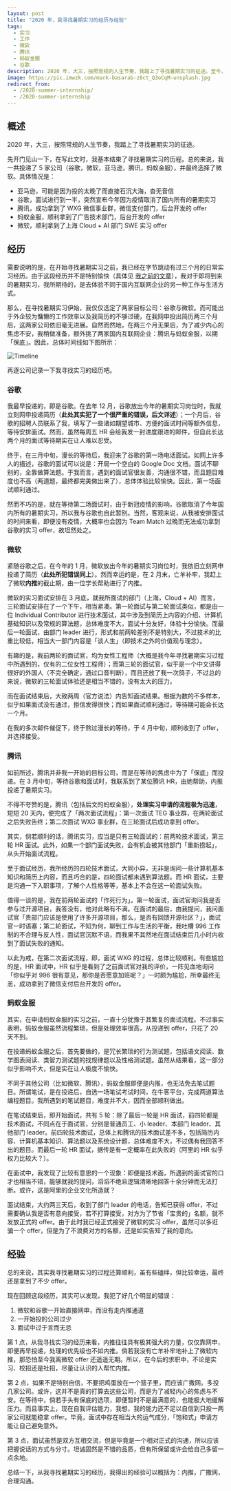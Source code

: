 ```yaml
---
layout: post
title: "2020 年，我寻找暑期实习的经历与经验"
tags:
  - 实习
  - 工作
  - 微软
  - 腾讯
  - 蚂蚁金服
  - 谷歌
description: 2020 年，大三，按照常规的人生节奏，我踏上了寻找暑期实习的征途。至今，我收到了满意的 offer，回首看来，有哪些经历与经验？
image: https://pic.imwzk.com/mark-basarab-z8ct_Q3oCqM-unsplash.jpg
redirect_from:
  - /2020-summer-internship/
  - /2020-summer-internship
---
```


## 概述

2020 年，大三，按照常规的人生节奏，我踏上了寻找暑期实习的征途。

先开门见山一下，在写此文时，我基本结束了寻找暑期实习的历程。总的来说，我一共投递了 5 家公司（谷歌，微软，亚马逊，腾讯，蚂蚁金服），并最终选择了微软。具体情况是：

- 亚马逊，可能是因为投的太晚了而直接石沉大海，杳无音信
- 谷歌，面试进行到一半，突然宣布今年因为疫情取消了国内所有的暑期实习
- 腾讯，成功拿到了 WXG 微信事业群，微信支付部门，后台开发的 offer
- 蚂蚁金服，顺利拿到了广告技术部门，后台开发的 offer
- 微软，顺利拿到了上海 Cloud + AI 部门 SWE 实习 offer

## 经历

需要说明的是，在开始寻找暑期实习之前，我已经在字节跳动有过三个月的日常实习经历。由于这段经历并不是特别愉快（具体见 [我之前的文章](/my-internship-at-bytedance/)），我对于即将到来的暑期实习，我所期待的，是去体验不同于国内互联网企业的另一种工作与生活方式。

那么，在寻找暑期实习伊始，我仅仅选定了两家目标公司：谷歌与微软。而可能出于外企较为慵懒的工作效率以及我简历的不够过硬，在我网申投出简历两三个月后，这两家公司依旧毫无进展。自然而然地，在两三个月无果后，为了减少内心的焦虑不安，我稍做准备，额外挑了两家国内互联网企业：腾讯与蚂蚁金服，以期「保底」。因此，总体时间线如下图所示：

![Timeline](https://pic.imwzk.com/2020-summer-internship-timeline.png)

再逐公司记录一下我寻找实习的经历吧。

### 谷歌

我最早投递的，即是谷歌。在去年 12 月，谷歌放出今年的暑期实习岗位时，我就立刻网申投递简历（**此处其实犯了一个很严重的错误，后文详述**）；一个月后，谷歌的招聘人员联系了我，填写了一些诸如期望城市、方便的面试时间等额外信息，等待安排面试。然而，虽然每周五 HR 会给我发一封进度跟进的邮件，但自此长达两个月的面试等待期实在让人难以忍受。

终于，在三月中旬，漫长的等待后，我迎来了谷歌的第一场电话面试。如网上许多人的描述，谷歌的面试可以说是：开局一个空白的 Google Doc 文档，面试不聊别的，全靠做算法题。于我而言，遇到的面试官很友善，沟通很不错，而且题目难度也不高（两道题，最终都完美做出来了），总体体验比较愉快。因此，第一场面试顺利通过。

然而不巧的是，就在等待第二场面试时，由于新冠疫情的影响，谷歌取消了今年国内所有的暑期实习，所以我与谷歌也自此暂别。当然，客观来说，从我被安排面试的时间来看，即便没有疫情，大概率也会因为 Team Match 过晚而无法成功拿到谷歌的实习 offer，故坦然处之。

### 微软

紧随谷歌之后，在今年的 1 月，微软放出今年的暑期实习岗位时，我依旧立刻网申投递了简历（**此处所犯错误同上**）。然而幸运的是，在 2 月末，亡羊补牢，我赶上了微软**内推**的截止期，由一位学长帮助进行了内推。

微软的实习面试安排在 3 月底，就我所面试的部门（上海，Cloud + AI）而言，三轮面试安排在了一个下午，相当紧凑。第一轮面试与第二轮面试类似，都是由一位 Individual Contributor 进行技术面试，其中涉及到简历上内容的介绍、计算机基础知识以及常规的算法题，总体难度不大，面试十分友好，体验十分愉快。而最后一轮面试，由部门 leader 进行，形式和前两轮差别不是特别大，不过技术的比重比较低，相当大一部门内容是「谈人生」（即技术之外的价值观与理念）。

有趣的是，我前两轮的面试官，均为女性工程师（大概是我今年寻找暑期实习过程中所遇到的，仅有的二位女性工程师）；而第三轮的面试官，似乎是一个中文讲得很好的外国人（不完全确定，通过口音判断），而且还放了我一次鸽子，不过总的来说，微软的三轮面试体验还是相当不错的，没有太大的压力。

而在面试结束后，大致两周（官方说法）内告知面试结果。根据为数的不多样本，似乎如果面试没有通过，拒信发得很快；而如果面试顺利通过，等待期可能会长达一个月。

在我的多次邮件催促下，终于熬过漫长的等待，于 4 月中旬，顺利收到了 offer，并选择接受。

### 腾讯

如前所述，腾讯并非我一开始的目标公司，而是在等待的焦虑中为了「保底」而投递。在 3 月中旬，等待谷歌和面试时，我联系到了某位腾讯 HR，由她帮助，内推投递了暑期实习。

不得不夸赞的是，腾讯（包括后文的蚂蚁金服），**处理实习申请的流程极为迅速**，短短 20 天内，便完成了「两次面试流程」：第一次面试 TEG 事业群，在两轮面试之后失败告终；第二次面试 WXG 事业群，在三轮面试后成功拿到 offer。

其实，倘若顺利的话，腾讯实习，应当是只有三轮面试的：前两轮技术面试，第三轮 HR 面试。此外，如果一个部门面试失败，会有机会被其他部门「重新捞起」，从头开始面试流程。

至于面试经历，我所经历的四轮技术面试，大同小异，无非是询问一些计算机基本知识和简历上内容，而且巧合的是，四轮面试都未遇到算法题。而 HR 面试，主要是沟通一下入职事项，了解个人性格等等，基本上不会在这一轮面试失败。

值得一谈的是，我在前两轮面试的「作死行为」。第一轮面试，面试官询问我是否参与过开源项目，我答没有，他对此略有不满。在面试的最后，由我提问，我问面试官「贵部门应该是使用了许多开源项目，那么，是否有回馈开源社区？」，面试官一时语塞；第二轮面试，不知为何，聊到工作与生活的平衡，我吐槽 996 工作制的不合理与反人性，面试官沉默不语，而我果不其然地在面试结束后几小时内收到了面试失败的通知。

以此为戒，在第二次面试流程，即，面试 WXG 的过程，总体比较顺利。有些尴尬的是，HR 面试中，HR 似乎是看到了之前面试官对我的评价，一阵见血地询问「你似乎对 996 很有意见，那你是否愿意加班呢？」一时颇为尴尬，所幸最终无恙，成功拿到了微信支付后台开发的 offer。

### 蚂蚁金服

其实，在申请蚂蚁金服的实习之前，一直十分犹豫于其繁复的面试流程。不过事实表明，蚂蚁金服虽然流程繁琐，但是处理效率很高，从投递到 offer，只花了 20 天不到。

在投递蚂蚁金服之后，首先要做的，是冗长繁琐的行为测试题，包括语文阅读、数学图表阅读、类智力测试题的找规律题以及性格测试题。虽然从结果看，这一部分似乎影响不大，但是实在让人极度不愉快。

不同于其他公司（比如微软、腾讯），蚂蚁金服即便是内推，也无法免去笔试题目。所谓笔试，是在投递后，自选一场笔试考试时间，在牛客平台，完成两道算法编程题目。我所遇到的笔试题目，难度并不大，因而全部顺利做出。

在笔试结束后，即开始面试，共有 5 轮：除了最后一轮是 HR 面试，前四轮都是技术面试，不同点在于面试官，分别是普通员工、小 leader、本部门 leader、其他部门 leader。前四轮技术面试，总体上和腾讯的技术面试差不多，包括简历内容、计算机基本知识、算法题以及系统设计题，总体难度不大，不过偶有我回答不出的题目。而最后一轮 HR 面试，据传是有一定概率在此失败的（阿里的 HR 似乎权力比较大？）。

在面试中，我发现了比较有意思的一个现象：即便是技术面，所遇到的面试官的口才也相当不错，能够就我的提问，滔滔不绝且逻辑清晰地回答十余分钟而无法打断。或许，这是阿里的企业文化所造就？

面试结束，大约两三天后，收到了部门 leader 的电话，告知已获得 offer，不过需要确认我是否有意向接受，若不打算接受，对方为了节省「宝贵的」名额，就不发放正式的 offer。由于此时我已经正式接受了微软的实习 offer，虽然可以多诳骗一个 offer，但是为了不浪费对方的名额，还是如实告知了我的意向。

## 经验

总的来说，其实我寻找暑期实习的过程还算顺利，虽有些磕绊，但比较幸运，最终还是拿到了不少 offer。

现在回顾这段经历，其实可以发现，我犯了好几个明显的错误：

1. 微软和谷歌一开始直接网申，而没有走内推通道
2. 一开始投的公司过少
3. 面试中过于言而无忌

第 1 点，从我寻找实习的经历来看，内推往往具有极其强大的力量，仅仅靠网申，即便再早投递，处理的优先级也不如内推。倘若我没有亡羊补牢地补上了微软内推，那恐怕至今我离微软 offer 还遥遥无期。所以，在今后的求职中，不论是实习、校招还是社招，尽量让认识的人帮忙内推。

第 2 点，如果不是特别自信，不要把鸡蛋放在一个篮子里，而应该广撒网。多投几家公司。或许，这并不是真的打算去这些公司，而是为了减轻内心的焦虑与不安。在等待中，倘若手头有保底的选项，即便暂时不是最满意的，也能极大地缓解压力。而且事实上，现在自我评估能力，我想，我的能力还不足以自信到只投一两家公司就能稳拿 offer。毕竟，面试中存在相当大的运气成分，「饱和式」申请方能让自己避免意外。

第 3 点，面试虽然是双方互相交流，但是毕竟是一个相对正式的沟通，所以应该把握说话的方式与分寸。坦诚固然是不错的品质，但有所保留或许会给自己多留一点余地。

总结一下，从我寻找暑期实习的经历，我得出的经验可以概括为：内推，广撒网，合理沟通。
